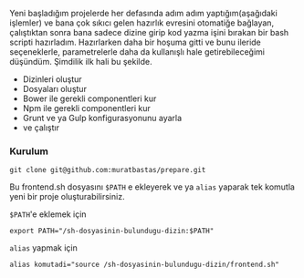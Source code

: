 Yeni başladığım projelerde her defasında adım adım yaptığım(aşağıdaki işlemler) ve bana çok sıkıcı gelen hazırlık evresini otomatiğe bağlayan, çalıştıktan sonra bana sadece dizine girip kod yazma işini bırakan bir bash scripti hazırladım. Hazırlarken daha bir hoşuma gitti ve bunu ileride seçeneklerle, parametrelerle daha da kullanışlı hale getirebileceğimi düşündüm. Şimdilik ilk hali bu şekilde.

* Dizinleri oluştur
* Dosyaları oluştur
* Bower ile gerekli componentleri kur
* Npm ile gerekli componentleri kur
* Grunt ve ya Gulp konfigurasyonunu ayarla
* ve çalıştır

### Kurulum

```shell
git clone git@github.com:muratbastas/prepare.git
```

Bu frontend.sh dosyasını `$PATH` e ekleyerek ve ya `alias` yaparak tek komutla yeni bir proje oluşturabilirsiniz.

`$PATH`'e eklemek için
```
export PATH="/sh-dosyasinin-bulundugu-dizin:$PATH"
```

`alias` yapmak için
```
alias komutadi="source /sh-dosyasinin-bulundugu-dizin/frontend.sh"
```

